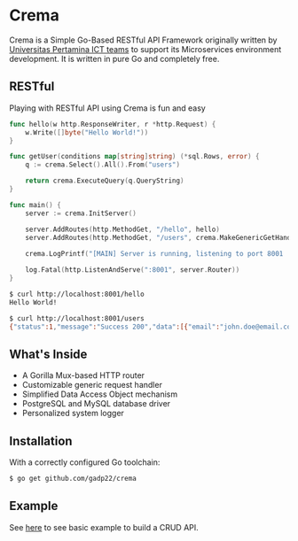 
# Crema
Crema is a Simple Go-Based RESTful API Framework originally written by [Universitas Pertamina ICT teams](https://tki.universitaspertamina.ac.id) to support its Microservices environment development. It is written in pure Go and completely free.

## RESTful
Playing with RESTful API using Crema is fun and easy

```go
func hello(w http.ResponseWriter, r *http.Request) {
	w.Write([]byte("Hello World!"))
}

func getUser(conditions map[string]string) (*sql.Rows, error) {
	q := crema.Select().All().From("users")

	return crema.ExecuteQuery(q.QueryString)
}

func main() {
	server := crema.InitServer()

	server.AddRoutes(http.MethodGet, "/hello", hello)
	server.AddRoutes(http.MethodGet, "/users", crema.MakeGenericGetHandler(getUser))
  
	crema.LogPrintf("[MAIN] Server is running, listening to port 8001 ....")

	log.Fatal(http.ListenAndServe(":8001", server.Router))
}
```

```sh
$ curl http://localhost:8001/hello
Hello World!

$ curl http://localhost:8001/users
{"status":1,"message":"Success 200","data":[{"email":"john.doe@email.com","id":16,"name":"John Doe"},{"email":"bob@email.com","id":17,"name":"Bob"}]}
```


## What's Inside

* A Gorilla Mux-based HTTP router
* Customizable generic request handler
* Simplified Data Access Object mechanism
* PostgreSQL and MySQL database driver
* Personalized system logger

## Installation
With a correctly configured Go toolchain:

```sh
$ go get github.com/gadp22/crema
```

## Example
See [here](https://github.com/gadp22/crema/blob/master/example.go) to see basic example to build a CRUD API. 
